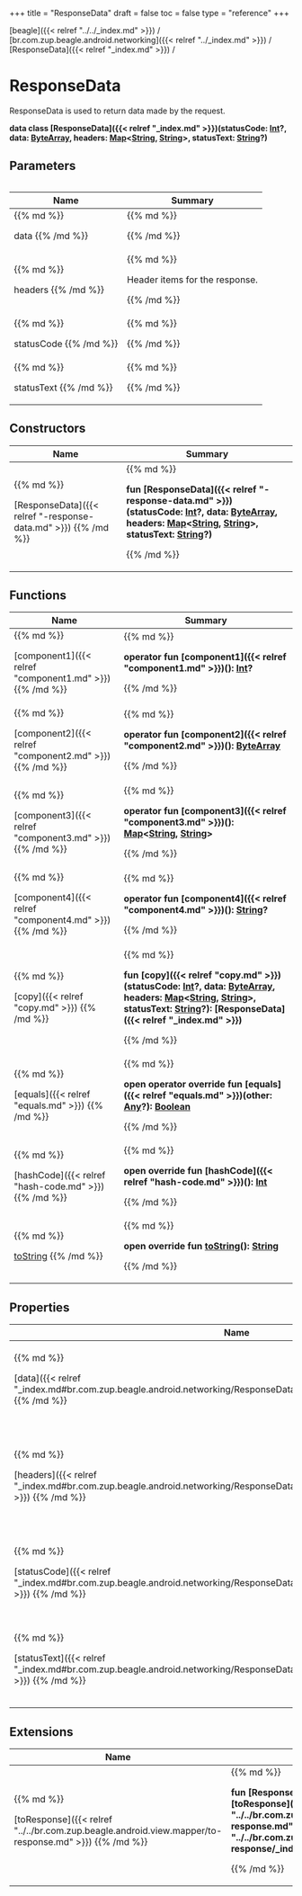 +++
title = "ResponseData"
draft = false
toc = false
type = "reference"
+++

[beagle]({{< relref "../../_index.md" >}}) / [br.com.zup.beagle.android.networking]({{< relref "../_index.md" >}}) / [ResponseData]({{< relref "_index.md" >}}) / 



# ResponseData  
  

ResponseData is used to return data made by the request.

<b>data class [ResponseData]({{< relref "_index.md" >}})(**statusCode**: [Int](https://kotlinlang.org/api/latest/jvm/stdlib/kotlin/-int/index.html)?, **data**: [ByteArray](https://kotlinlang.org/api/latest/jvm/stdlib/kotlin/-byte-array/index.html), **headers**: [Map](https://kotlinlang.org/api/latest/jvm/stdlib/kotlin.collections/-map/index.html)<[String](https://kotlinlang.org/api/latest/jvm/stdlib/kotlin/-string/index.html), [String](https://kotlinlang.org/api/latest/jvm/stdlib/kotlin/-string/index.html)>, **statusText**: [String](https://kotlinlang.org/api/latest/jvm/stdlib/kotlin/-string/index.html)?)</b>   


## Parameters  
<table>
  
  
<table>
  
<thead>
<tr>
<th>
Name  
</th>
<th>
Summary  
</th>
  
</tr>
</thead>
<tbody>
<tr>
<td>
{{% md %}}

data
{{% /md %}}
</td>
<td>
{{% md %}}






{{% /md %}}
</td>
</tr>

<tr>
<td>
{{% md %}}

headers
{{% /md %}}
</td>
<td>
{{% md %}}



Header items for the response.


{{% /md %}}
</td>
</tr>

<tr>
<td>
{{% md %}}

statusCode
{{% /md %}}
</td>
<td>
{{% md %}}






{{% /md %}}
</td>
</tr>

<tr>
<td>
{{% md %}}

statusText
{{% /md %}}
</td>
<td>
{{% md %}}






{{% /md %}}
</td>
</tr>

</tbody>
</table>
  
</table>


## Constructors  
<table>
  
<thead>
<tr>
<th>
Name  
</th>
<th>
Summary  
</th>
  
</tr>
</thead>
<tbody>
<tr>
<td>
{{% md %}}

[ResponseData]({{< relref "-response-data.md" >}})
{{% /md %}}
</td>
<td>
{{% md %}}

  



<b>fun [ResponseData]({{< relref "-response-data.md" >}})(statusCode: [Int](https://kotlinlang.org/api/latest/jvm/stdlib/kotlin/-int/index.html)?, data: [ByteArray](https://kotlinlang.org/api/latest/jvm/stdlib/kotlin/-byte-array/index.html), headers: [Map](https://kotlinlang.org/api/latest/jvm/stdlib/kotlin.collections/-map/index.html)<[String](https://kotlinlang.org/api/latest/jvm/stdlib/kotlin/-string/index.html), [String](https://kotlinlang.org/api/latest/jvm/stdlib/kotlin/-string/index.html)>, statusText: [String](https://kotlinlang.org/api/latest/jvm/stdlib/kotlin/-string/index.html)?)</b>   

{{% /md %}}
</td>
</tr>

</tbody>
</table>


## Functions  
<table>
  
<thead>
<tr>
<th>
Name  
</th>
<th>
Summary  
</th>
  
</tr>
</thead>
<tbody>
<tr>
<td>
{{% md %}}

[component1]({{< relref "component1.md" >}})
{{% /md %}}
</td>
<td>
{{% md %}}

  
<b>operator fun [component1]({{< relref "component1.md" >}})(): [Int](https://kotlinlang.org/api/latest/jvm/stdlib/kotlin/-int/index.html)?</b>  



{{% /md %}}
</td>
</tr>

<tr>
<td>
{{% md %}}

[component2]({{< relref "component2.md" >}})
{{% /md %}}
</td>
<td>
{{% md %}}

  
<b>operator fun [component2]({{< relref "component2.md" >}})(): [ByteArray](https://kotlinlang.org/api/latest/jvm/stdlib/kotlin/-byte-array/index.html)</b>  



{{% /md %}}
</td>
</tr>

<tr>
<td>
{{% md %}}

[component3]({{< relref "component3.md" >}})
{{% /md %}}
</td>
<td>
{{% md %}}

  
<b>operator fun [component3]({{< relref "component3.md" >}})(): [Map](https://kotlinlang.org/api/latest/jvm/stdlib/kotlin.collections/-map/index.html)<[String](https://kotlinlang.org/api/latest/jvm/stdlib/kotlin/-string/index.html), [String](https://kotlinlang.org/api/latest/jvm/stdlib/kotlin/-string/index.html)></b>  



{{% /md %}}
</td>
</tr>

<tr>
<td>
{{% md %}}

[component4]({{< relref "component4.md" >}})
{{% /md %}}
</td>
<td>
{{% md %}}

  
<b>operator fun [component4]({{< relref "component4.md" >}})(): [String](https://kotlinlang.org/api/latest/jvm/stdlib/kotlin/-string/index.html)?</b>  



{{% /md %}}
</td>
</tr>

<tr>
<td>
{{% md %}}

[copy]({{< relref "copy.md" >}})
{{% /md %}}
</td>
<td>
{{% md %}}

  
<b>fun [copy]({{< relref "copy.md" >}})(statusCode: [Int](https://kotlinlang.org/api/latest/jvm/stdlib/kotlin/-int/index.html)?, data: [ByteArray](https://kotlinlang.org/api/latest/jvm/stdlib/kotlin/-byte-array/index.html), headers: [Map](https://kotlinlang.org/api/latest/jvm/stdlib/kotlin.collections/-map/index.html)<[String](https://kotlinlang.org/api/latest/jvm/stdlib/kotlin/-string/index.html), [String](https://kotlinlang.org/api/latest/jvm/stdlib/kotlin/-string/index.html)>, statusText: [String](https://kotlinlang.org/api/latest/jvm/stdlib/kotlin/-string/index.html)?): [ResponseData]({{< relref "_index.md" >}})</b>  



{{% /md %}}
</td>
</tr>

<tr>
<td>
{{% md %}}

[equals]({{< relref "equals.md" >}})
{{% /md %}}
</td>
<td>
{{% md %}}

  
<b>open operator override fun [equals]({{< relref "equals.md" >}})(other: [Any](https://kotlinlang.org/api/latest/jvm/stdlib/kotlin/-any/index.html)?): [Boolean](https://kotlinlang.org/api/latest/jvm/stdlib/kotlin/-boolean/index.html)</b>  



{{% /md %}}
</td>
</tr>

<tr>
<td>
{{% md %}}

[hashCode]({{< relref "hash-code.md" >}})
{{% /md %}}
</td>
<td>
{{% md %}}

  
<b>open override fun [hashCode]({{< relref "hash-code.md" >}})(): [Int](https://kotlinlang.org/api/latest/jvm/stdlib/kotlin/-int/index.html)</b>  



{{% /md %}}
</td>
</tr>

<tr>
<td>
{{% md %}}

[toString](https://kotlinlang.org/api/latest/jvm/stdlib/kotlin/-any/to-string.html)
{{% /md %}}
</td>
<td>
{{% md %}}

  
<b>open override fun [toString](https://kotlinlang.org/api/latest/jvm/stdlib/kotlin/-any/to-string.html)(): [String](https://kotlinlang.org/api/latest/jvm/stdlib/kotlin/-string/index.html)</b>  



{{% /md %}}
</td>
</tr>

</tbody>
</table>


## Properties  
<table>
  
<thead>
<tr>
<th>
Name  
</th>
<th>
Summary  
</th>
  
</tr>
</thead>
<tbody>
<tr>
<td>
{{% md %}}

[data]({{< relref "_index.md#br.com.zup.beagle.android.networking/ResponseData/data/#/PointingToDeclaration/" >}})
{{% /md %}}
</td>
<td>
{{% md %}}

  



<b>val [data]({{< relref "_index.md#br.com.zup.beagle.android.networking/ResponseData/data/#/PointingToDeclaration/" >}}): [ByteArray](https://kotlinlang.org/api/latest/jvm/stdlib/kotlin/-byte-array/index.html)</b>   

{{% /md %}}
</td>
</tr>

<tr>
<td>
{{% md %}}

[headers]({{< relref "_index.md#br.com.zup.beagle.android.networking/ResponseData/headers/#/PointingToDeclaration/" >}})
{{% /md %}}
</td>
<td>
{{% md %}}

  

Header items for the response.

<b>val [headers]({{< relref "_index.md#br.com.zup.beagle.android.networking/ResponseData/headers/#/PointingToDeclaration/" >}}): [Map](https://kotlinlang.org/api/latest/jvm/stdlib/kotlin.collections/-map/index.html)<[String](https://kotlinlang.org/api/latest/jvm/stdlib/kotlin/-string/index.html), [String](https://kotlinlang.org/api/latest/jvm/stdlib/kotlin/-string/index.html)></b>   

{{% /md %}}
</td>
</tr>

<tr>
<td>
{{% md %}}

[statusCode]({{< relref "_index.md#br.com.zup.beagle.android.networking/ResponseData/statusCode/#/PointingToDeclaration/" >}})
{{% /md %}}
</td>
<td>
{{% md %}}

  



<b>val [statusCode]({{< relref "_index.md#br.com.zup.beagle.android.networking/ResponseData/statusCode/#/PointingToDeclaration/" >}}): [Int](https://kotlinlang.org/api/latest/jvm/stdlib/kotlin/-int/index.html)?</b>   

{{% /md %}}
</td>
</tr>

<tr>
<td>
{{% md %}}

[statusText]({{< relref "_index.md#br.com.zup.beagle.android.networking/ResponseData/statusText/#/PointingToDeclaration/" >}})
{{% /md %}}
</td>
<td>
{{% md %}}

  



<b>val [statusText]({{< relref "_index.md#br.com.zup.beagle.android.networking/ResponseData/statusText/#/PointingToDeclaration/" >}}): [String](https://kotlinlang.org/api/latest/jvm/stdlib/kotlin/-string/index.html)?</b>   

{{% /md %}}
</td>
</tr>

</tbody>
</table>


## Extensions  
<table>
  
<thead>
<tr>
<th>
Name  
</th>
<th>
Summary  
</th>
  
</tr>
</thead>
<tbody>
<tr>
<td>
{{% md %}}

[toResponse]({{< relref "../../br.com.zup.beagle.android.view.mapper/to-response.md" >}})
{{% /md %}}
</td>
<td>
{{% md %}}

  
<b>fun [ResponseData]({{< relref "_index.md" >}}).[toResponse]({{< relref "../../br.com.zup.beagle.android.view.mapper/to-response.md" >}})(): [Response]({{< relref "../../br.com.zup.beagle.android.view.viewmodel/-response/_index.md" >}})</b>  



{{% /md %}}
</td>
</tr>

</tbody>
</table>


